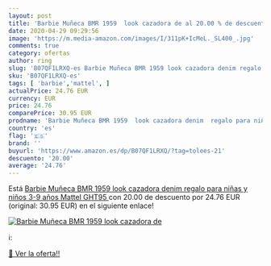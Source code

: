 ```yaml
---
layout: post
title: 'Barbie Muñeca BMR 1959  look cazadora de al 20.00 % de descuento'
date: 2020-04-29 09:29:56
image: 'https://m.media-amazon.com/images/I/311pK+IcMeL._SL400_.jpg'
comments: true
category: ofertas
author: ring
slug: 'B07QF1LRXQ-es Barbie Muñeca BMR 1959 look cazadora denim regalo para...'
sku: 'B07QF1LRXQ-es'
tags: [ 'barbie','mattel', ]
actualPrice: 24.76 EUR
currency: EUR
price: 24.76
comparePrice: 30.95 EUR
prodname: 'Barbie Muñeca BMR 1959  look cazadora denim  regalo para niñas y niños 3-9 años  Mattel GHT95 '
country: 'es'
flag: '🇪🇸'
brand: ''
buyurl: 'https://www.amazon.es/dp/B07QF1LRXQ/?tag=tolees-21'
descuento: '20.00'
average: '24.76'
---
```


Está [Barbie Muñeca BMR 1959  look cazadora denim  regalo para niñas y niños 3-9 años  Mattel GHT95 ](https://www.amazon.es/dp/B07QF1LRXQ/?tag=tolees-21) con 20.00 de descuento por 24.76 EUR (original: 30.95 EUR) en el siguiente enlace!

[![Barbie Muñeca BMR 1959  look cazadora de](https://m.media-amazon.com/images/I/311pK+IcMeL._SL400_.jpg)](https://www.amazon.es/dp/B07QF1LRXQ/?tag=tolees-21)

ℹ️:


[🛒 Ver la oferta!!](https://www.amazon.es/dp/B07QF1LRXQ/?tag=tolees-21)
